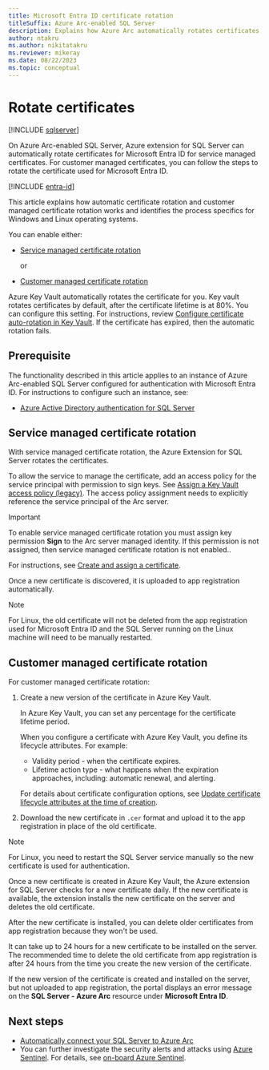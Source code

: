 ```yaml
---
title: Microsoft Entra ID certificate rotation 
titleSuffix: Azure Arc-enabled SQL Server
description: Explains how Azure Arc automatically rotates certificates for Microsoft Entra ID on Azure Arc-enabled SQL Server.
author: ntakru
ms.author: nikitatakru
ms.reviewer: mikeray
ms.date: 08/22/2023
ms.topic: conceptual
---
```


# Rotate certificates

[!INCLUDE [sqlserver](../../includes/applies-to-version/sqlserver.md)]

On Azure Arc-enabled SQL Server, Azure extension for SQL Server can automatically rotate certificates for Microsoft Entra ID for service managed certificates. For customer managed certificates, you can follow the steps to rotate the certificate used for Microsoft Entra ID.

[!INCLUDE [entra-id](../../includes/entra-id.md)]

This article explains how automatic certificate rotation and customer managed certificate rotation works and identifies the process specifics for Windows and Linux operating systems.

You can enable either:

- [Service managed certificate rotation](#service-managed-certificate-rotation)

  or

- [Customer managed certificate rotation](#customer-managed-certificate-rotation)

Azure Key Vault automatically rotates the certificate for you. Key vault rotates certificates by default, after the certificate lifetime is at 80%. You can configure this setting. For instructions, review [Configure certificate auto-rotation in Key Vault](/azure/key-vault/certificates/tutorial-rotate-certificates). If the certificate has expired, then the automatic rotation fails.

## Prerequisite

The functionality described in this article applies to an instance of Azure Arc-enabled SQL Server configured for authentication with Microsoft Entra ID. For instructions to configure such an instance, see:

- [Azure Active Directory authentication for SQL Server](../../relational-databases/security/authentication-access/azure-ad-authentication-sql-server-overview.md)

## Service managed certificate rotation

With service managed certificate rotation, the Azure Extension for SQL Server rotates the certificates.

To allow the service to manage the certificate, add an access policy for the service principal with permission to sign keys. See [Assign a Key Vault access policy (legacy)](/azure/key-vault/general/assign-access-policy?tabs=azure-portal). The access policy assignment needs to explicitly reference the service principal of the Arc server.

> [!IMPORTANT]
> To enable service managed certificate rotation you must assign key permission **Sign** to the Arc server managed identity. If this permission is not assigned, then service managed certificate rotation is not enabled..

For instructions, see [Create and assign a certificate](../../relational-databases/security/authentication-access/azure-ad-authentication-sql-server-setup-tutorial.md#create-and-assign-a-certificate).

Once a new certificate is discovered, it is uploaded to app registration automatically.

> [!NOTE]
> For Linux, the old certificate will not be deleted from the app registration used for Microsoft Entra ID and the SQL Server running on the Linux machine will need to be manually restarted.

## Customer managed certificate rotation

For customer managed certificate rotation:

1. Create a new version of the certificate in Azure Key Vault.

   In Azure Key Vault, you can set any percentage for the certificate lifetime period.

   When you configure a certificate with Azure Key Vault, you define its lifecycle attributes. For example:

   - Validity period - when the certificate expires.
   - Lifetime action type - what happens when the expiration approaches, including: automatic renewal, and alerting. 

   For details about certificate configuration options, see [Update certificate lifecycle attributes at the time of creation](/azure/key-vault/certificates/tutorial-rotate-certificates#update-certificate-lifecycle-attributes-at-the-time-of-creation).

1. Download the new certificate in `.cer` format and upload it to the app registration in place of the old certificate.

> [!NOTE]
> For Linux, you need to restart the SQL Server service manually so the new certificate is used for authentication.  

Once a new certificate is created in Azure Key Vault, the Azure extension for SQL Server checks for a new certificate daily. If the new certificate is available, the extension installs the new certificate on the server and deletes the old certificate.

After the new certificate is installed, you can delete older certificates from app registration because they won't be used.

It can take up to 24 hours for a new certificate to be installed on the server.  The recommended time to delete the old certificate from app registration is after 24 hours from the time you create the new version of the certificate.

If the new version of the certificate is created and installed on the server, but not uploaded to app registration, the portal displays an error message on the **SQL Server - Azure Arc** resource under **Microsoft Entra ID**.

## Next steps

- [Automatically connect your SQL Server to Azure Arc](automatically-connect.md)
- You can further investigate the security alerts and attacks using [Azure Sentinel](/azure/sentinel/overview). For details, see [on-board Azure Sentinel](/azure/sentinel/connect-data-sources).
